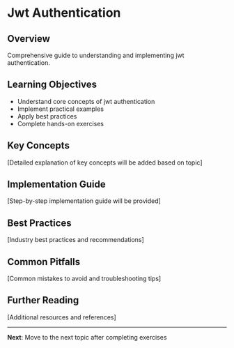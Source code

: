 # Jwt Authentication

## Overview
Comprehensive guide to understanding and implementing jwt authentication.

## Learning Objectives
- Understand core concepts of jwt authentication
- Implement practical examples
- Apply best practices
- Complete hands-on exercises

## Key Concepts
[Detailed explanation of key concepts will be added based on topic]

## Implementation Guide
[Step-by-step implementation guide will be provided]

## Best Practices
[Industry best practices and recommendations]

## Common Pitfalls
[Common mistakes to avoid and troubleshooting tips]

## Further Reading
[Additional resources and references]

---

**Next**: Move to the next topic after completing exercises
